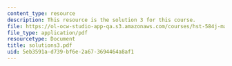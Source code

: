 ```yaml
---
content_type: resource
description: This resource is the solution 3 for this course.
file: https://ol-ocw-studio-app-qa.s3.amazonaws.com/courses/hst-584j-magnetic-resonance-analytic-biochemical-and-imaging-techniques-spring-2006/5eb3591ad739bf6e2a673694464a8af1_solutions3.pdf
file_type: application/pdf
resourcetype: Document
title: solutions3.pdf
uid: 5eb3591a-d739-bf6e-2a67-3694464a8af1
---
```

